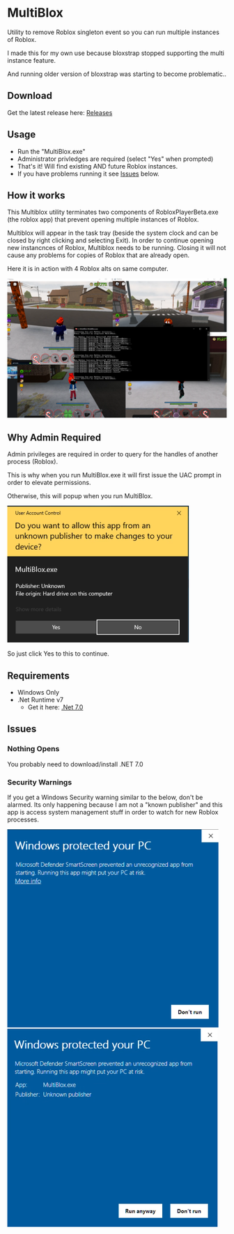 # MultiBlox
 Utility to remove Roblox singleton event so you can run multiple instances of Roblox.  

 I made this for my own use because bloxstrap stopped supporting the multi instance feature.  

 And running older version of bloxstrap was starting to become problematic.. 

## Download
Get the latest release here: [Releases](https://github.com/rasp8erries/multiblox-cs/releases/latest)

## Usage
- Run the "MultiBlox.exe" 
- Administrator privledges are required (select "Yes" when prompted) 
- That's it! Will find existing AND future Roblox instances. 
- If you have problems running it see [Issues](#issues) below. 

## How it works

This Multiblox utility terminates two components of RobloxPlayerBeta.exe (the roblox app) that prevent opening multiple instances of Roblox.

Multiblox will appear in the task tray (beside the system clock and can be closed by right clicking and selecting Exit). In order to continue opening new instancnces of Roblox, Multiblox needs to be running. Closing it will not cause any problems for copies of Roblox that are already open.

Here it is in action with 4 Roblox alts on same computer. 

![example-usage-1](/images/example-usage-1.png)

## Why Admin Required
Admin privileges are required in order to query for the handles of another process (Roblox). 

This is why when you run MultiBlox.exe it will first issue the UAC prompt in order to elevate permissions. 

Otherwise, this will popup when you run MultiBlox. 

![uac-prompt](/images/uac-prompt.png) 

So just click Yes to this to continue. 

## <a name="reqs"></a>Requirements
- Windows Only
- .Net Runtime v7 
  - Get it here: [.Net 7.0](https://aka.ms/dotnet-core-applaunch?framework=Microsoft.NETCore.App&framework_version=7.0.0&arch=x64&rid=win10-x64)

## <a name="issues"></a>Issues
### Nothing Opens
You probably need to download/install .NET 7.0

### Security Warnings
If you get a Windows Security warning similar to the below, don't be alarmed. Its only happening because I am not a "known publisher" and this app is access system management stuff in order to watch for new Roblox processes. 

![ms-sec-1](/images/ms-security-1.png)![ms-sec-2](/images/ms-security-2.png) 

